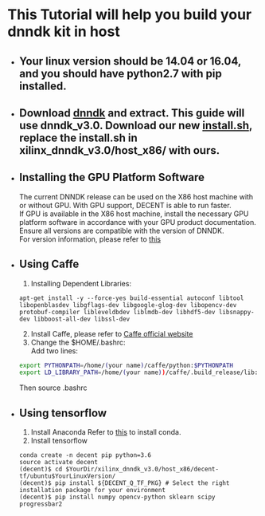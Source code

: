 # This Tutorial will help you build your dnndk kit in host  
- ## Your linux version should be 14.04 or 16.04, and you should have python2.7 with pip installed.
- ## Download [dnndk](https://www.xilinx.com/member/forms/download/dnndk-eula-xef.html?filename=xlnx_dnndk_v3.0_190624.tar.gz) and extract. This guide will use dnndk_v3.0. Download our new [install.sh](./install.sh), replace the install.sh in xilinx_dnndk_v3.0/host_x86/ with ours.
- ## Installing the GPU Platform Software
  The current DNNDK release can be used on the X86 host machine with or without GPU. With GPU support, DECENT is able to run faster.  
  If GPU is available in the X86 host machine, install the necessary GPU platform software in accordance with your GPU product documentation. Ensure all versions are compatible with the version of DNNDK.  
  For version information, please refer to [this](https://www.xilinx.com/support/documentation/sw_manuals/ai_inference/v1_5/ug1327-dnndk-user-guide.pdf)
- ## Using Caffe
  1.  Installing Dependent Libraries:
  ```shell
  apt-get install -y --force-yes build-essential autoconf libtool libopenblasdev libgflags-dev libgoogle-glog-dev libopencv-dev protobuf-compiler libleveldbdev liblmdb-dev libhdf5-dev libsnappy-dev libboost-all-dev libssl-dev
  ```
  2. Install Caffe, please refer to [Caffe official website](https://caffe.berkeleyvision.org/install_apt.html)
  3. Change the $HOME/.bashrc:  
  Add two lines:
  ```sh
  export PYTHONPATH=/home/(your name)/caffe/python:$PYTHONPATH  
  export LD_LIBRARY_PATH=/home/(your name))/caffe/.build_release/lib:$LD_LIBRARY_PATH  
  ```
  Then source .bashrc
- ## Using tensorflow
  1. Install Anaconda
  Refer to [this](https://www.anaconda.com) to install conda.
  2. Install tensorflow
  ```shell
  conda create -n decent pip python=3.6
  source activate decent
  (decent)$ cd $YourDir/xilinx_dnndk_v3.0/host_x86/decent-tf/ubuntu$YourLinuxVersion/
  (decent)$ pip install ${DECENT_Q_TF_PKG} # Select the right installation package for your environment
  (decent)$ pip install numpy opencv-python sklearn scipy progressbar2
  ```
